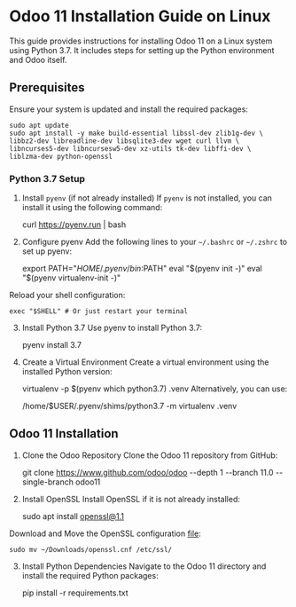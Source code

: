 # Odoo 11 Installation Guide on Linux

This guide provides instructions for installing Odoo 11 on a Linux system using Python 3.7. It includes steps for setting up the Python environment and Odoo itself.

## Prerequisites

Ensure your system is updated and install the required packages:


    sudo apt update
    sudo apt install -y make build-essential libssl-dev zlib1g-dev \
    libbz2-dev libreadline-dev libsqlite3-dev wget curl llvm \
    libncurses5-dev libncursesw5-dev xz-utils tk-dev libffi-dev \
    liblzma-dev python-openssl

### Python 3.7 Setup
1. Install `pyenv` (if not already installed)
If `pyenv` is not installed, you can install it using the following command:
    
    curl https://pyenv.run | bash

2. Configure pyenv
Add the following lines to your `~/.bashrc` or `~/.zshrc` to set up pyenv:

    export PATH="$HOME/.pyenv/bin:$PATH"
    eval "$(pyenv init -)"
    eval "$(pyenv virtualenv-init -)"

Reload your shell configuration:

    exec "$SHELL" # Or just restart your terminal

3. Install Python 3.7
Use pyenv to install Python 3.7:

    pyenv install 3.7

4. Create a Virtual Environment
Create a virtual environment using the installed Python version:

    virtualenv -p $(pyenv which python3.7) .venv
Alternatively, you can use:

    /home/$USER/.pyenv/shims/python3.7 -m virtualenv .venv

## Odoo 11 Installation
1. Clone the Odoo Repository
Clone the Odoo 11 repository from GitHub:

    git clone https://www.github.com/odoo/odoo --depth 1 --branch 11.0 --single-branch odoo11

2. Install OpenSSL
Install OpenSSL if it is not already installed:

    sudo apt install openssl@1.1

Download and Move the OpenSSL configuration [file]():

    sudo mv ~/Downloads/openssl.cnf /etc/ssl/

3. Install Python Dependencies
Navigate to the Odoo 11 directory and install the required Python packages:

    pip install -r requirements.txt



